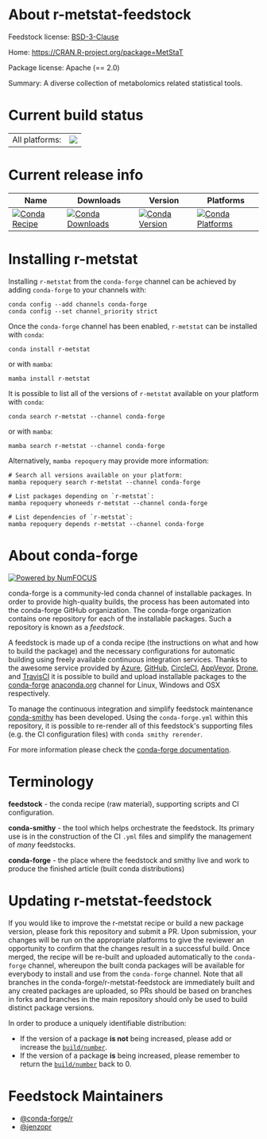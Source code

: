 About r-metstat-feedstock
=========================

Feedstock license: [BSD-3-Clause](https://github.com/conda-forge/r-metstat-feedstock/blob/main/LICENSE.txt)

Home: https://CRAN.R-project.org/package=MetStaT

Package license: Apache (== 2.0)

Summary: A diverse collection of metabolomics related statistical tools.

Current build status
====================


<table><tr><td>All platforms:</td>
    <td>
      <a href="https://dev.azure.com/conda-forge/feedstock-builds/_build/latest?definitionId=8006&branchName=main">
        <img src="https://dev.azure.com/conda-forge/feedstock-builds/_apis/build/status/r-metstat-feedstock?branchName=main">
      </a>
    </td>
  </tr>
</table>

Current release info
====================

| Name | Downloads | Version | Platforms |
| --- | --- | --- | --- |
| [![Conda Recipe](https://img.shields.io/badge/recipe-r--metstat-green.svg)](https://anaconda.org/conda-forge/r-metstat) | [![Conda Downloads](https://img.shields.io/conda/dn/conda-forge/r-metstat.svg)](https://anaconda.org/conda-forge/r-metstat) | [![Conda Version](https://img.shields.io/conda/vn/conda-forge/r-metstat.svg)](https://anaconda.org/conda-forge/r-metstat) | [![Conda Platforms](https://img.shields.io/conda/pn/conda-forge/r-metstat.svg)](https://anaconda.org/conda-forge/r-metstat) |

Installing r-metstat
====================

Installing `r-metstat` from the `conda-forge` channel can be achieved by adding `conda-forge` to your channels with:

```
conda config --add channels conda-forge
conda config --set channel_priority strict
```

Once the `conda-forge` channel has been enabled, `r-metstat` can be installed with `conda`:

```
conda install r-metstat
```

or with `mamba`:

```
mamba install r-metstat
```

It is possible to list all of the versions of `r-metstat` available on your platform with `conda`:

```
conda search r-metstat --channel conda-forge
```

or with `mamba`:

```
mamba search r-metstat --channel conda-forge
```

Alternatively, `mamba repoquery` may provide more information:

```
# Search all versions available on your platform:
mamba repoquery search r-metstat --channel conda-forge

# List packages depending on `r-metstat`:
mamba repoquery whoneeds r-metstat --channel conda-forge

# List dependencies of `r-metstat`:
mamba repoquery depends r-metstat --channel conda-forge
```


About conda-forge
=================

[![Powered by
NumFOCUS](https://img.shields.io/badge/powered%20by-NumFOCUS-orange.svg?style=flat&colorA=E1523D&colorB=007D8A)](https://numfocus.org)

conda-forge is a community-led conda channel of installable packages.
In order to provide high-quality builds, the process has been automated into the
conda-forge GitHub organization. The conda-forge organization contains one repository
for each of the installable packages. Such a repository is known as a *feedstock*.

A feedstock is made up of a conda recipe (the instructions on what and how to build
the package) and the necessary configurations for automatic building using freely
available continuous integration services. Thanks to the awesome service provided by
[Azure](https://azure.microsoft.com/en-us/services/devops/), [GitHub](https://github.com/),
[CircleCI](https://circleci.com/), [AppVeyor](https://www.appveyor.com/),
[Drone](https://cloud.drone.io/welcome), and [TravisCI](https://travis-ci.com/)
it is possible to build and upload installable packages to the
[conda-forge](https://anaconda.org/conda-forge) [anaconda.org](https://anaconda.org/)
channel for Linux, Windows and OSX respectively.

To manage the continuous integration and simplify feedstock maintenance
[conda-smithy](https://github.com/conda-forge/conda-smithy) has been developed.
Using the ``conda-forge.yml`` within this repository, it is possible to re-render all of
this feedstock's supporting files (e.g. the CI configuration files) with ``conda smithy rerender``.

For more information please check the [conda-forge documentation](https://conda-forge.org/docs/).

Terminology
===========

**feedstock** - the conda recipe (raw material), supporting scripts and CI configuration.

**conda-smithy** - the tool which helps orchestrate the feedstock.
                   Its primary use is in the construction of the CI ``.yml`` files
                   and simplify the management of *many* feedstocks.

**conda-forge** - the place where the feedstock and smithy live and work to
                  produce the finished article (built conda distributions)


Updating r-metstat-feedstock
============================

If you would like to improve the r-metstat recipe or build a new
package version, please fork this repository and submit a PR. Upon submission,
your changes will be run on the appropriate platforms to give the reviewer an
opportunity to confirm that the changes result in a successful build. Once
merged, the recipe will be re-built and uploaded automatically to the
`conda-forge` channel, whereupon the built conda packages will be available for
everybody to install and use from the `conda-forge` channel.
Note that all branches in the conda-forge/r-metstat-feedstock are
immediately built and any created packages are uploaded, so PRs should be based
on branches in forks and branches in the main repository should only be used to
build distinct package versions.

In order to produce a uniquely identifiable distribution:
 * If the version of a package **is not** being increased, please add or increase
   the [``build/number``](https://docs.conda.io/projects/conda-build/en/latest/resources/define-metadata.html#build-number-and-string).
 * If the version of a package **is** being increased, please remember to return
   the [``build/number``](https://docs.conda.io/projects/conda-build/en/latest/resources/define-metadata.html#build-number-and-string)
   back to 0.

Feedstock Maintainers
=====================

* [@conda-forge/r](https://github.com/orgs/conda-forge/teams/r/)
* [@jenzopr](https://github.com/jenzopr/)

